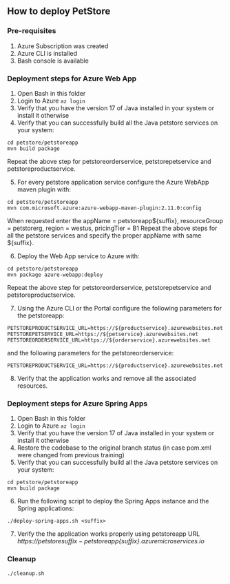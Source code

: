 ## How to deploy PetStore

### Pre-requisites
1. Azure Subscription was created
2. Azure CLI is installed
3. Bash console is available

### Deployment steps for Azure Web App
1. Open Bash in this folder
2. Login to Azure
```az login```
3. Verify that you have the version 17 of Java installed in your system or install it otherwise
4. Verify that you can successfully build all the Java petstore services on your system:
```
cd petstore/petstoreapp
mvn build package
```
Repeat the above step for petstoreorderservice, petstorepetservice and petstoreproductservice.

5. For every petstore application service configure the Azure WebApp maven plugin with:
```
cd petstore/petstoreapp
mvn com.microsoft.azure:azure-webapp-maven-plugin:2.11.0:config
```
When requested enter the appName = petstoreapp${suffix}, resourceGroup = petstorerg, region = westus, pricingTier = B1
Repeat the above steps for all the petstore services and specify the proper appName with same ${suffix}.

6. Deploy the Web App service to Azure with:
```
cd petstore/petstoreapp
mvn package azure-webapp:deploy
```
Repeat the above step for petstoreorderservice, petstorepetservice and petstoreproductservice.

7. Using the Azure CLI or the Portal configure the following parameters for the petstoreapp:
```
PETSTOREPRODUCTSERVICE_URL=https://${productservice}.azurewebsites.net 
PETSTOREPETSERVICE_URL=https://${petservice}.azurewebsites.net 
PETSTOREORDERSERVICE_URL=https://${orderservice}.azurewebsites.net
```
and the following parameters for the petstoreorderservice:
```
PETSTOREPRODUCTSERVICE_URL=https://${productservice}.azurewebsites.net
```

8. Verify that the application works and remove all the associated resources.

### Deployment steps for Azure Spring Apps
1. Open Bash in this folder
2. Login to Azure
```az login```
3. Verify that you have the version 17 of Java installed in your system or install it otherwise
4. Restore the codebase to the original branch status (in case pom.xml were changed from previous training)
5. Verify that you can successfully build all the Java petstore services on your system:
```
cd petstore/petstoreapp
mvn build package
```
6. Run the following script to deploy the Spring Apps instance and the Spring applications:
```
./deploy-spring-apps.sh <suffix>
```
7. Verify the the application works properly using petstoreapp URL *https://petstore${suffix}-petstoreapp${suffix}.azuremicroservices.io*

### Cleanup
`./cleanup.sh`



